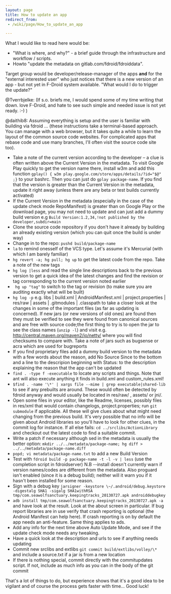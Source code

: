```yaml
---
layout: page
title: How to update an app
redirect_from:
 - /wiki/page/How_to_update_an_app

---
```


What I would like to read here would be:

-   "What is where, and why?" - a brief guide through the infrastructure
    and workflow / scripts.
-   Howto "update the metadata on gitlab.com/fdroid/fdroiddata".

Target group would be developer/release-manager of the apps **and** for
the "external interested user" who just notices that there is a new
version of an app - but not yet in F-Droid system available. "What would
I do to trigger the update?"

@Tverrbjelke: (If s.o. briefs me, I would spend some of my time
writing that down. love F-Droid, and hate to see such simple and needed
issue is not yet ready. :-) )

@daithib8: Assuming
everything is setup and the user is familiar with building via fdroid …
(these instructions take a terminal-based approach. You can manage with
a web browser, but it takes quite a while to learn the layout of the
common source code websites. For complicated apps that rebase code and
use many branches, I'll often visit the source code site too).

-   Take a note of the current version according to the developer
    &ndash; a clue is often written above the Current Version in
    the metadata. To visit Google Play quickly to get the version name
    there, install w3m and add this function `gplay() { w3m
    play.google.com/store/apps/details/?id="$@" ;}` to
    your bashrc. Then you can just do
    `gplay package-name`. If you find that the
    version is greater than the Current Version in the metadata, update
    it right away (unless there are any beta or test builds
    currently activated)
-   If the Current Version in the metadata (especially in the case of
    the update check mode RepoManifest) is greater than on Google Play
    or the download page, you may not need to update and can just add a
    dummy build version e.g `Build Version:1.2,34,!not
    published by the developer,subdir=main`
-   Clone the source code repository if you don't have it already by
    building an already existing version (which you can quit once the
    build is under way)
-   Change in to the repo: `pushd
    build/package-name`
-   `la` to remind onesself of the VCS type.
    Let's assume it's Mercurial (with which I am barely familiar)
-   `hg revert -a; hg pull; hg up` to get the
    latest code from the repo. Take a note of the new tags
-   `hg log |less` and read the single line
    descriptions back to the previous version to get a quick idea of the
    latest changes and find the revision or tag corresponding to the
    current version noted earlier
-   ` hg up "tag"` to switch to the tag or
    revision (to make sure you are auditing exactly what will be built)
-   `hg log -p` e.g. libs | build.xml |
    AndroidManifest.xml | project.properties | res/raw | assets |
    .gitmodules | .classpath to take a closer look at the changes in
    some of the important files (as far as updating is concerned). If
    new jars (or new versions of old ones) are found then they must be
    verified to see they were found from canonical sources and are free
    with source code;the first thing to try is to open the jar to see
    the class names (`unzip -l`) and visit e.g.
    <http://central.maven.org/maven2/io/netty/> where you will find
    checksums to compare with. Take a note of jars such as bugsense or
    acra which are used for bugreports
-   If you find proprietary files add a dummy build version to the
    metadata with a few words about the reason, add No Source Since to
    the bottom and a line to the descripion beginning with Status: to
    the description explaining the reason that the app can't be updated
-   `find . -type f -executable` to locate any
    scripts and things. Note that ant will also execute anything it
    finds in build.xml and custom_rules.xml!
-   `$find . -name '\*' | xargs file --mime | grep
    executable|shared-lib` to see if any prebuilts
    are around. These would often be detected by fdroid anyway and would
    usually be located in res/raw/ , assets/ or jni/.
-   Open some files in your editor, like the Readme, licenses, possibly
    files in res/xml that would contain changelogs, project.properties;
    run `git submodule` if applicable. All these
    will give clues about what might need changing from the
    previous build. It's very possible that no info will be given about
    Android libraries so you'll have to look for other clues, in the
    commit log for instance. If all else fails: `cd
    ../srclibs/ActionLibrary` and checkout out the latest
    code to find a suitable commit.
-   Write a patch if necessary although sed in the metadata is usually
    the better option: `mkdir ../../metadata/package-name; hg
    diff > ../../metadata/package-name.diff`
-   `popd; vi metadata/package-name.txt` to add a
    new Build Version
-   Test with `fdroid build -p package-name -t -l -v |
    less` (use the completion script in fdroidserver) N.B
    --install doesn't currently warn if version names/codes are
    different from the metadata. Also proguard isn't enabled (since it
    is a debug build); neither will it warn you if it hasn't been
    installed for some reason.
-   Sign with a debug key `jarsigner -keystore
    \~/.android/debug.keystore -digestalg SHA1 -sigalg SHA1withRSA
    tmp/com.seawolfsanctuary.keepingtracks_20130727.apk
    androiddebugkey`
-   `adb install tmp/com.seawolfsanctuary.keepingtracks_20130727.apk -a`
    and have look at the result. Look at the about screen in particular.
    If bug report libraries are in use verify that crash reporting is
    optional (the Android Manifest can help here). If crash reporting is
    on by default the app needs an anti-feature. Same thing applies
    to ads.
-   Add any info for the next time above Auto Update Mode, and see if
    the update check mode needs any tweaking.
-   Have a quick look at the description and urls to see if anything
    needs updating
-   Commit new srclibs and extlibs `git commit build/extlibs/volley/\*` and include a source.txt if a
    jar is from a new location
-   If there is nothing special, commit directly with the
    commitupdates script. If not, include as much info as you can in the
    body of the git commit

That's a lot of things to do, but experience shows that it's a good idea
to be vigilant and of course the process gets faster with time... Good
luck!
